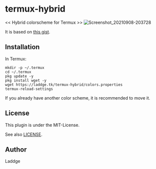 # termux-hybrid
<< Hybrid colorscheme for Termux >>
![Screenshot_20210908-203728](https://user-images.githubusercontent.com/67098414/132503131-7d7da960-57fe-4bd6-b487-06dfc0f09e57.png)

It is based on [this gist](https://gist.github.com/w0ng/3278077).

## Installation
In Termux:

```
mkdir -p ~/.termux
cd ~/.termux
pkg update -y
pkg install wget -y
wget https://laddge.tk/termux-hybrid/colors.properties
termux-reload-settings
```

If you already have another color scheme, it is recommended to move it.

## License
This plugin is under the MIT-License.

See also [LICENSE](https://github.com/laddge/termux-hybrid/blob/master/LICENSE).

## Author
Laddge
